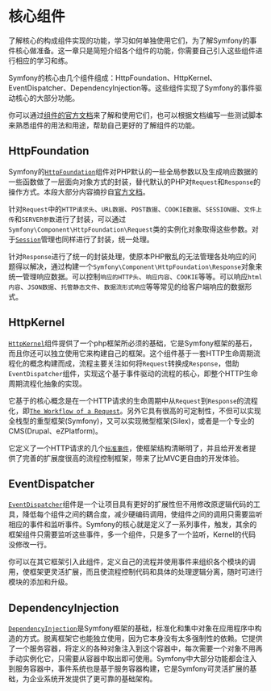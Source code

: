 # 核心组件

了解核心的构成组件实现的功能，学习如何单独使用它们，为了解Symfony的事件核心做准备。这一章只是简短介绍各个组件的功能，你需要自己引入这些组件进行相应的学习和练。

Symfony的核心由几个组件组成：HttpFoundation、HttpKernel、EventDispatcher、DependencyInjection等。这些组件实现了Symfony的事件驱动核心的大部分功能。

你可以通过[组件的官方文档](http://symfony.com/doc/current/components/index.html)来了解和使用它们，也可以根据文档编写一些测试脚本来熟悉组件的用法和用途，帮助自己更好的了解组件的功能。

## HttpFoundation

Symfony的[`HttpFoundation`](http://symfony.com/doc/current/components/http_foundation/index.html)组件对PHP默认的一些全局参数以及生成响应数据的一些函数做了一层面向对象方式的封装，替代默认的PHP对`Request`和`Response`的操作方式。本段大部分内容摘抄自[官方文档](http://symfony.com/doc/current/components/http_foundation/introduction.html)。

针对`Request`中的`HTTP请求头`、`URL数据`、`POST数据`、`COOKIE数据`、`SESSION据`、`文件上传`和`SERVER参数`进行了封装，可以通过`Symfony\Component\HttpFoundation\Request`类的实例化对象取得这些参数。对于[`Session`](http://symfony.com/doc/current/components/http_foundation/sessions.html)管理也同样进行了封装，统一处理。

针对`Response`进行了统一的封装处理，使原本PHP散乱的无法管理各处响应的问题得以解决，通过构建一个`Symfony\Component\HttpFoundation\Response`对象来统一管理响应数据。可以控制`响应的HTTP头`、`响应内容`、`COOKIE`等等。可以响应`html内容`、`JSON数据`、`托管静态文件`、`数据流形式响应`等等常见的给客户端响应的数据形式。

## HttpKernel

[`HttpKernel`](http://symfony.com/doc/current/components/http_kernel/index.html)组件提供了一个php框架所必须的基础，它是Symfony框架的基石，而且你还可以独立使用它来构建自己的框架。这个组件基于一套HTTP生命周期流程化的概念构建而成，流程主要关注如何将`Request`转换成`Response`，借助`EventDispatcher`组件，实现这个基于事件驱动的流程的核心，即整个HTTP生命周期流程化抽象的实现。

它基于的核心概念是在一个HTTP请求的生命周期中从`Request`到`Response`的流程化，即[`The Workflow of a Request`](http://symfony.com/doc/current/components/http_kernel/introduction.html#the-workflow-of-a-request)。另外它具有很高的可定制性，不但可以实现全栈型的重型框架\(Symfony\)，又可以实现微型框架\(Silex\)，或者是一个专业的CMS\(Drupal、eZPlatform\)。

它定义了一个HTTP请求的几个[`标准事件`](http://symfony.com/doc/current/components/http_kernel/introduction.html#component-http-kernel-event-table)，使框架结构清晰明了，并且给开发者提供了完善的扩展度很高的流程控制框架，带来了比MVC更自由的开发体验。

## EventDispatcher

[`EventDispatcher`](http://symfony.com/doc/current/components/event_dispatcher/introduction.html)组件是一个让项目具有更好的扩展性但不用修改原逻辑代码的工具，降低每个组件之间的耦合度，减少硬编码调用，使组件之间的调用只需要监听相应的事件和监听事件。Symfony的核心就是定义了一系列事件，触发，其余的框架组件只需要监听这些事件，多一个组件，只是多了一个监听，Kernel的代码没修改一行。

你可以在其它框架引入此组件，定义自己的流程并使用事件来组织各个模块的调用，使框架更灵活扩展，而且使流程控制代码和具体的处理逻辑分离，随时可进行模块的添加和升级。

## DependencyInjection

[`DependencyInjection`](http://symfony.com/doc/current/components/dependency_injection/introduction.html)是Symfony框架的基础，标准化和集中对象在应用程序中构造的方式。脱离框架它也能独立使用，因为它本身没有太多强制性的依赖。它提供了一个服务容器，将定义的各种对象注入到这个容器中，每次需要一个对象不用再手动实例化它，只需要从容器中取出即可使用。Symfony中大部分功能都会注入到服务容器中，事件系统也是基于服务容器构建，它是Symfony可灵活扩展的基础，为企业系统开发提供了更可靠的基础架构。

